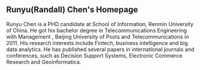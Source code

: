 ## Runyu(Randall) Chen's Homepage

Runyu Chen is a PHD candidate at School of Information, Renmin University of China. He got his bachelor degree in Telecommunications Engineering with Management , Beijing University of Posts and Telecommunications in 2011. His research interests include Fintech, business intelligence and big data analytics. He has published several papers in international journals and conferences, such as Decision Support Systems, Electronic Commerce Research and Geoinformatica.
